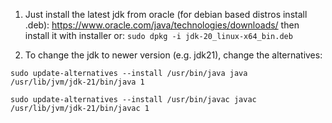 
1) Just install the latest jdk from oracle (for debian based distros install .deb): https://www.oracle.com/java/technologies/downloads/ then install it with installer or: `sudo dpkg -i jdk-20_linux-x64_bin.deb`


2) To change the jdk to newer version (e.g. jdk21), change the alternatives: 

`sudo update-alternatives --install /usr/bin/java java /usr/lib/jvm/jdk-21/bin/java 1` 

`sudo update-alternatives --install /usr/bin/javac javac /usr/lib/jvm/jdk-21/bin/javac 1`
